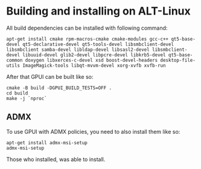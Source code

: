 # Building and installing on ALT-Linux

All build dependencies can be installed with following command:

```
apt-get install cmake rpm-macros-cmake cmake-modules gcc-c++ qt5-base-devel qt5-declarative-devel qt5-tools-devel libsmbclient-devel libsmbclient samba-devel libldap-devel libsasl2-devel libsmbclient-devel libuuid-devel glib2-devel libpcre-devel libkrb5-devel qt5-base-common doxygen libxerces-c-devel xsd boost-devel-headers desktop-file-utils ImageMagick-tools libqt-mvvm-devel xorg-xvfb xvfb-run
```

After that GPUI can be built like so:

```
cmake -B build -DGPUI_BUILD_TESTS=OFF .
cd build
make -j `nproc`
```

## ADMX

To use GPUI with ADMX policies, you need to also install them like so:

```
apt-get install admx-msi-setup
admx-msi-setup
```

Those who installed, was able to install.
